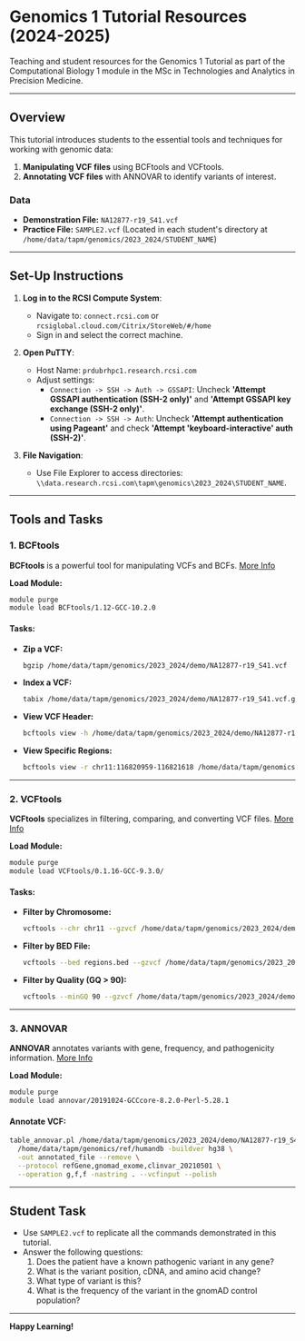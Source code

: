 # Genomics 1 Tutorial Resources (2024-2025)

Teaching and student resources for the Genomics 1 Tutorial as part of the Computational Biology 1 module in the MSc in Technologies and Analytics in Precision Medicine.

---

## Overview
This tutorial introduces students to the essential tools and techniques for working with genomic data:

1. **Manipulating VCF files** using BCFtools and VCFtools.
2. **Annotating VCF files** with ANNOVAR to identify variants of interest.

### Data
- **Demonstration File:** `NA12877-r19_S41.vcf`
- **Practice File:** `SAMPLE2.vcf` (Located in each student's directory at `/home/data/tapm/genomics/2023_2024/STUDENT_NAME`)

---

## Set-Up Instructions

1. **Log in to the RCSI Compute System**:
   - Navigate to: `connect.rcsi.com` or `rcsiglobal.cloud.com/Citrix/StoreWeb/#/home`
   - Sign in and select the correct machine.

2. **Open PuTTY**:
   - Host Name: `prdubrhpc1.research.rcsi.com`
   - Adjust settings:
     - `Connection -> SSH -> Auth -> GSSAPI`: Uncheck **'Attempt GSSAPI authentication (SSH-2 only)'** and **'Attempt GSSAPI key exchange (SSH-2 only)'**.
     - `Connection -> SSH -> Auth`: Uncheck **'Attempt authentication using Pageant'** and check **'Attempt 'keyboard-interactive' auth (SSH-2)'**.

3. **File Navigation**:
   - Use File Explorer to access directories: `\\data.research.rcsi.com\tapm\genomics\2023_2024\STUDENT_NAME`.

---

## Tools and Tasks

### 1. BCFtools
**BCFtools** is a powerful tool for manipulating VCFs and BCFs. [More Info](http://samtools.github.io/bcftools/bcftools.html)

**Load Module:**
```bash
module purge
module load BCFtools/1.12-GCC-10.2.0
```

#### Tasks:
- **Zip a VCF:**
  ```bash
  bgzip /home/data/tapm/genomics/2023_2024/demo/NA12877-r19_S41.vcf
  ```
- **Index a VCF:**
  ```bash
  tabix /home/data/tapm/genomics/2023_2024/demo/NA12877-r19_S41.vcf.gz
  ```
- **View VCF Header:**
  ```bash
  bcftools view -h /home/data/tapm/genomics/2023_2024/demo/NA12877-r19_S41.vcf.gz
  ```
- **View Specific Regions:**
  ```bash
  bcftools view -r chr11:116820959-116821618 /home/data/tapm/genomics/2023_2024/demo/NA12877-r19_S41.vcf.gz
  ```

---

### 2. VCFtools
**VCFtools** specializes in filtering, comparing, and converting VCF files. [More Info](http://vcftools.sourceforge.net/man_latest.html)

**Load Module:**
```bash
module purge
module load VCFtools/0.1.16-GCC-9.3.0/
```

#### Tasks:
- **Filter by Chromosome:**
  ```bash
  vcftools --chr chr11 --gzvcf /home/data/tapm/genomics/2023_2024/demo/NA12877-r19_S41.vcf.gz --recode --out chr11_variants
  ```
- **Filter by BED File:**
  ```bash
  vcftools --bed regions.bed --gzvcf /home/data/tapm/genomics/2023_2024/demo/NA12877-r19_S41.vcf.gz --recode --out filtered_variants
  ```
- **Filter by Quality (GQ > 90):**
  ```bash
  vcftools --minGQ 90 --gzvcf /home/data/tapm/genomics/2023_2024/demo/NA12877-r19_S41.vcf.gz --recode --out high_quality
  ```

---

### 3. ANNOVAR
**ANNOVAR** annotates variants with gene, frequency, and pathogenicity information. [More Info](https://annovar.openbioinformatics.org/en/latest/)

**Load Module:**
```bash
module purge
module load annovar/20191024-GCCcore-8.2.0-Perl-5.28.1
```

#### Annotate VCF:
```bash
table_annovar.pl /home/data/tapm/genomics/2023_2024/demo/NA12877-r19_S41.vcf.gz \
  /home/data/tapm/genomics/ref/humandb -buildver hg38 \
  -out annotated_file --remove \
  --protocol refGene,gnomad_exome,clinvar_20210501 \
  --operation g,f,f -nastring . --vcfinput --polish
```

---

## Student Task
- Use `SAMPLE2.vcf` to replicate all the commands demonstrated in this tutorial.
- Answer the following questions:
  1. Does the patient have a known pathogenic variant in any gene?
  2. What is the variant position, cDNA, and amino acid change?
  3. What type of variant is this?
  4. What is the frequency of the variant in the gnomAD control population?

---

**Happy Learning!**
